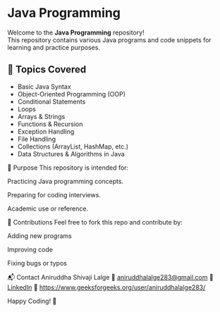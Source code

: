 # Java Programming

Welcome to the **Java Programming** repository!  
This repository contains various Java programs and code snippets for learning and practice purposes.

## 📌 Topics Covered

- Basic Java Syntax  
- Object-Oriented Programming (OOP)  
- Conditional Statements  
- Loops  
- Arrays & Strings  
- Functions & Recursion  
- Exception Handling  
- File Handling  
- Collections (ArrayList, HashMap, etc.)  
- Data Structures & Algorithms in Java


🎯 Purpose
This repository is intended for:

Practicing Java programming concepts.

Preparing for coding interviews.

Academic use or reference.

🤝 Contributions
Feel free to fork this repo and contribute by:

Adding new programs

Improving code

Fixing bugs or typos

📬 Contact
Aniruddha Shivaji Lalge
📧 aniruddhalalge283@gmail.com
🔗 [LinkedIn](https://www.linkedin.com/in/aniruddha-lalge-aa06041b3/)
🧠 https://www.geeksforgeeks.org/user/aniruddhalalge283/

Happy Coding! 🚀

